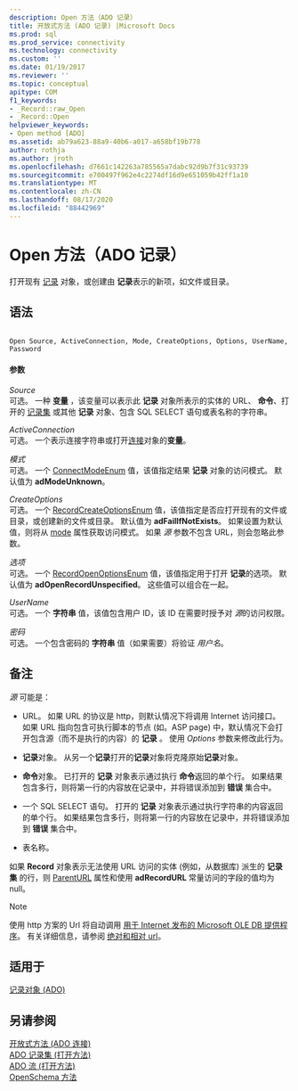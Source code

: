 ```yaml
---
description: Open 方法（ADO 记录）
title: 开放式方法 (ADO 记录) |Microsoft Docs
ms.prod: sql
ms.prod_service: connectivity
ms.technology: connectivity
ms.custom: ''
ms.date: 01/19/2017
ms.reviewer: ''
ms.topic: conceptual
apitype: COM
f1_keywords:
- _Record::raw_Open
- _Record::Open
helpviewer_keywords:
- Open method [ADO]
ms.assetid: ab79a623-88a9-40b6-a017-a658bf19b778
author: rothja
ms.author: jroth
ms.openlocfilehash: d7661c142263a785565a7dabc92d9b7f31c93739
ms.sourcegitcommit: e700497f962e4c2274df16d9e651059b42ff1a10
ms.translationtype: MT
ms.contentlocale: zh-CN
ms.lasthandoff: 08/17/2020
ms.locfileid: "88442969"
---
```

# <a name="open-method-ado-record"></a>Open 方法（ADO 记录）
打开现有 [记录](../../../ado/reference/ado-api/record-object-ado.md) 对象，或创建由 **记录**表示的新项，如文件或目录。  
  
## <a name="syntax"></a>语法  
  
```  
  
Open Source, ActiveConnection, Mode, CreateOptions, Options, UserName, Password  
```  
  
#### <a name="parameters"></a>参数  
 *Source*  
 可选。 一种 **变量** ，该变量可以表示此 **记录** 对象所表示的实体的 URL、 **命令**、打开的 [记录集](../../../ado/reference/ado-api/recordset-object-ado.md) 或其他 **记录** 对象、包含 SQL SELECT 语句或表名称的字符串。  
  
 *ActiveConnection*  
 可选。 一个表示连接字符串或打开[连接](../../../ado/reference/ado-api/connection-object-ado.md)对象的**变量**。  
  
 *模式*  
 可选。 一个 [ConnectModeEnum](../../../ado/reference/ado-api/connectmodeenum.md) 值，该值指定结果 **记录** 对象的访问模式。 默认值为 **adModeUnknown**。  
  
 *CreateOptions*  
 可选。 一个 [RecordCreateOptionsEnum](../../../ado/reference/ado-api/recordcreateoptionsenum.md) 值，该值指定是否应打开现有的文件或目录，或创建新的文件或目录。 默认值为 **adFailIfNotExists**。 如果设置为默认值，则将从 [mode](../../../ado/reference/ado-api/mode-property-ado.md) 属性获取访问模式。 如果 *源* 参数不包含 URL，则会忽略此参数。  
  
 *选项*  
 可选。 一个 [RecordOpenOptionsEnum](../../../ado/reference/ado-api/recordopenoptionsenum.md) 值，该值指定用于打开 **记录**的选项。 默认值为 **adOpenRecordUnspecified**。 这些值可以组合在一起。  
  
 *UserName*  
 可选。 一个 **字符串** 值，该值包含用户 ID，该 ID 在需要时授予对 *源*的访问权限。  
  
 *密码*  
 可选。 一个包含密码的 **字符串** 值（如果需要）将验证 *用户名*。  
  
## <a name="remarks"></a>备注  
 *源* 可能是：  
  
-   URL。 如果 URL 的协议是 http，则默认情况下将调用 Internet 访问接口。 如果 URL 指向包含可执行脚本的节点 (如。ASP page) 中，默认情况下会打开包含源（而不是执行的内容）的 **记录** 。 使用 *Options* 参数来修改此行为。  
  
-   **记录**对象。 从另一个**记录**打开的**记录**对象将克隆原始**记录**对象。  
  
-   **命令**对象。 已打开的 **记录** 对象表示通过执行 **命令**返回的单个行。 如果结果包含多行，则将第一行的内容放在记录中，并将错误添加到 **错误** 集合中。  
  
-   一个 SQL SELECT 语句。 打开的 **记录** 对象表示通过执行字符串的内容返回的单个行。 如果结果包含多行，则将第一行的内容放在记录中，并将错误添加到 **错误** 集合中。  
  
-   表名称。  
  
 如果 **Record** 对象表示无法使用 URL 访问的实体 (例如，从数据库) 派生的 **记录集** 的行，则 [ParentURL](../../../ado/reference/ado-api/parenturl-property-ado.md) 属性和使用 **adRecordURL** 常量访问的字段的值均为 null。  
  
> [!NOTE]
>  使用 http 方案的 Url 将自动调用 [用于 Internet 发布的 Microsoft OLE DB 提供程序](../../../ado/guide/appendixes/microsoft-ole-db-provider-for-internet-publishing.md)。 有关详细信息，请参阅 [绝对和相对 url](../../../ado/guide/data/absolute-and-relative-urls.md)。  
  
## <a name="applies-to"></a>适用于  
 [记录对象 (ADO)](../../../ado/reference/ado-api/record-object-ado.md)  
  
## <a name="see-also"></a>另请参阅  
 [开放式方法 (ADO 连接) ](../../../ado/reference/ado-api/open-method-ado-connection.md)   
 [ADO 记录集 (打开方法) ](../../../ado/reference/ado-api/open-method-ado-recordset.md)   
 [ADO 流 (打开方法) ](../../../ado/reference/ado-api/open-method-ado-stream.md)   
 [OpenSchema 方法](../../../ado/reference/ado-api/openschema-method.md)
